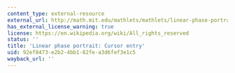 ```yaml
---
content_type: external-resource
external_url: http://math.mit.edu/mathlets/mathlets/linear-phase-portraits-cursor-entry/
has_external_license_warning: true
license: https://en.wikipedia.org/wiki/All_rights_reserved
status: ''
title: 'Linear phase portrait: Cursor entry'
uid: 92ef8473-e2b2-4bb1-82fe-a3d6fef3e1c5
wayback_url: ''
---
```

